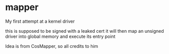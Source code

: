 # mapper
My first attempt at a kernel driver

this is supposed to be signed with a leaked cert
it will then map an unsigned driver into global memory
and execute its entry point

Idea is from CosMapper, so all credits to him
